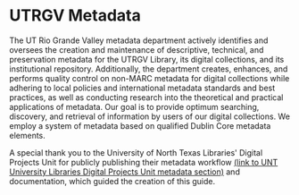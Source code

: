 # UTRGV Metadata

The UT Rio Grande Valley metadata department actively identifies and oversees the creation and maintenance of descriptive, technical, and preservation metadata for the UTRGV Library, its digital collections, and its institutional repository. Additionally, the department creates, enhances, and performs quality control on non-MARC metadata for digital collections while adhering to local policies and international metadata standards and best practices, as well as conducting research into the theoretical and practical applications of metadata. Our goal is to provide optimum searching, discovery, and retrieval of information by users of our digital collections. We employ a system of metadata based on qualified Dublin Core metadata elements.

A special thank you to the University of North Texas Libraries' Digital Projects Unit for publicly publishing their metadata workflow [(link to UNT University Libraries Digital Projects Unit metadata section)](https://library.unt.edu/digital-projects-unit/metadata/) and documentation, which guided the creation of this guide.

